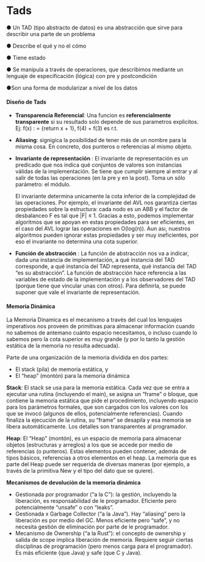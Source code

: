 # Tads
●  Un TAD (tipo abstracto de datos) es una abstracción que sirve para describir una
parte de un problema

● Describe el qué y no el cómo

● Tiene estado

● Se manipula a través de operaciones, que describimos mediante un lenguaje de especificación (lógica) con pre y postcondición
 
●Son una forma de modularizar a nivel de los datos

#### Diseño de Tads
* **Transparencia Referencial**: Una funcion es **referencialmente transparente** si su resultado solo depende de sus parametros explìcitos. Ej: f(x) : = {return x + 1}, f(4) + f(3) es r.t.
* **Aliasing**: signigica la posibilidad de tener más de un nombre para la misma cosa. En concreto, dos punteros o referencias al mismo objeto. 


* **Invariante de representación** : El invariante de representación es un predicado que nos indica qué conjuntos de valores son instancias válidas de la implementación. Se tiene que cumplir siempre al entrar y al salir de todas las operaciones (en la pre y en la post). Toma un sólo parámetro: el módulo.

  El invariante determina unicamente la cota inferior de la complejidad de las operaciones. Por ejemplo, el invariante del AVL nos garantiza ciertas propiedades sobre la estructura: cada nodo es un ABB y el factor de desbalanceo F es tal que |F| ≤ 1. Gracias a esto, podemos implementar algoritmos que se apoyan en estas propiedades para ser eficientes, en el caso del AVL lograr las operaciones en O(log(n)). Aun ası, nuestros algoritmos pueden ignorar estas propiedades y ser muy ineficientes, por eso el invariante no determina una cota superior.

* **Función de abstracción** : La función de abstracción nos va a indicar, dada una instancia de implementación, a qué instancia del TAD corresponde, a qué instancia del TAD representa, qué instancia del TAD “es su abstracción”. La función de abstracción hace referencia a las variables de estado de la 
implementación y a los observadores del TAD (porque tiene que vincular unas con otros). Para definirla, se puede suponer que vale el invariante de representación.

#### Memoria Dinámica
La Memoria Dinamica es el mecanismo a travès del cual los lenguajes imperativos nos proveen de primitivas para almacenar información cuando no sabemos de antemano cuánto espacio necesitamos, o incluso cuando lo sabemos pero la cota superior es muy grande (y por lo tanto la gestión estática de la memoria no resulta adecuada).

Parte de una organización de la memoria dividida en dos partes:
* El stack (pila) de memoria estática, y
* El “heap” (montón) para la memoria dinámica

**Stack**: El stack se usa para la memoria estática. Cada vez que se entra a ejecutar una rutina (incluyendo el main), se asigna un “frame” o bloque, que contiene la memoria estática
que pide el procedimiento, incluyendo espacio para los parámetros formales, que son cargados con los valores con los que se invocó (algunos de ellos, potencialmente referencias). Cuando finaliza la ejecución de la rutina, su “frame” se desapila y
esa memoria se libera automáticamente. Los detalles son transparentes al programador.

**Heap**: El “Heap” (montón), es un espacio de memoria para almacenar objetos (estructuras y arreglos) a los que se accede por medio de referencias (o punteros). Estas elementos pueden contener, además de tipos básicos, referencias a otros elementos en el heap. La memoria que es parte del Heap puede ser requerida de diversas maneras (por ejemplo, a través de la primitiva New y el tipo del dato que se quiere).

**Mecanismos de devolución de la memoria dinámica**
* Gestionada por programador (“a la C”): la gestión, incluyendo la liberación, es responsabilidad de le programador. Eficiente pero potencialmente “unsafe” o con “leaks”.
* Gestionada x Garbage Collector (“a la Java”). Hay “aliasing” pero la liberación es por medio del GC. Menos eficiente pero “safe”, y no necesita gestión de eliminación por parte de le programador.
* Mecanismo de Ownership (“a la Rust”): el concepto de ownership y salida de scope implica liberación de memoria. Requiere seguir ciertas disciplinas de programación (pero menos carga para el programador). Es más eficiente (que Java) y safe (que C y Java).

